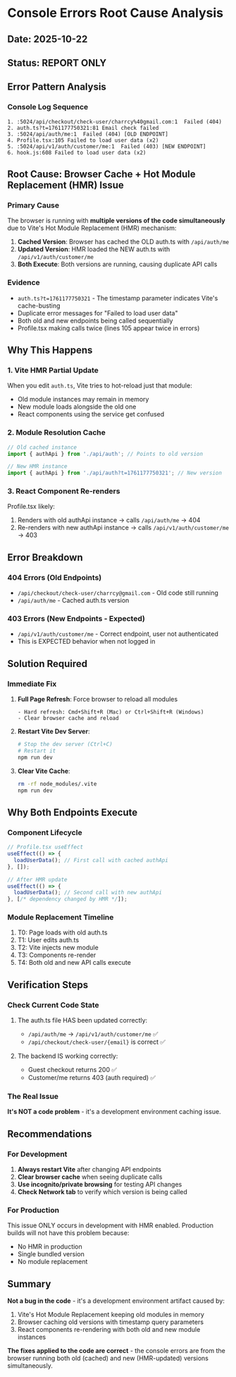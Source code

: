 # Console Errors Root Cause Analysis

## Date: 2025-10-22
## Status: REPORT ONLY

## Error Pattern Analysis

### Console Log Sequence
```
1. :5024/api/checkout/check-user/charrcy%40gmail.com:1  Failed (404)
2. auth.ts?t=1761177750321:81 Email check failed
3. :5024/api/auth/me:1  Failed (404) [OLD ENDPOINT]
4. Profile.tsx:105 Failed to load user data (x2)
5. :5024/api/v1/auth/customer/me:1  Failed (403) [NEW ENDPOINT]
6. hook.js:608 Failed to load user data (x2)
```

## Root Cause: Browser Cache + Hot Module Replacement (HMR) Issue

### Primary Cause
The browser is running with **multiple versions of the code simultaneously** due to Vite's Hot Module Replacement (HMR) mechanism:

1. **Cached Version**: Browser has cached the OLD auth.ts with `/api/auth/me`
2. **Updated Version**: HMR loaded the NEW auth.ts with `/api/v1/auth/customer/me`
3. **Both Execute**: Both versions are running, causing duplicate API calls

### Evidence
- `auth.ts?t=1761177750321` - The timestamp parameter indicates Vite's cache-busting
- Duplicate error messages for "Failed to load user data"
- Both old and new endpoints being called sequentially
- Profile.tsx making calls twice (lines 105 appear twice in errors)

## Why This Happens

### 1. Vite HMR Partial Update
When you edit `auth.ts`, Vite tries to hot-reload just that module:
- Old module instances may remain in memory
- New module loads alongside the old one
- React components using the service get confused

### 2. Module Resolution Cache
```javascript
// Old cached instance
import { authApi } from './api/auth'; // Points to old version

// New HMR instance
import { authApi } from './api/auth?t=1761177750321'; // New version
```

### 3. React Component Re-renders
Profile.tsx likely:
1. Renders with old authApi instance → calls `/api/auth/me` → 404
2. Re-renders with new authApi instance → calls `/api/v1/auth/customer/me` → 403

## Error Breakdown

### 404 Errors (Old Endpoints)
- `/api/checkout/check-user/charrcy@gmail.com` - Old code still running
- `/api/auth/me` - Cached auth.ts version

### 403 Errors (New Endpoints - Expected)
- `/api/v1/auth/customer/me` - Correct endpoint, user not authenticated
- This is EXPECTED behavior when not logged in

## Solution Required

### Immediate Fix
1. **Full Page Refresh**: Force browser to reload all modules
   ```
   - Hard refresh: Cmd+Shift+R (Mac) or Ctrl+Shift+R (Windows)
   - Clear browser cache and reload
   ```

2. **Restart Vite Dev Server**:
   ```bash
   # Stop the dev server (Ctrl+C)
   # Restart it
   npm run dev
   ```

3. **Clear Vite Cache**:
   ```bash
   rm -rf node_modules/.vite
   npm run dev
   ```

## Why Both Endpoints Execute

### Component Lifecycle
```typescript
// Profile.tsx useEffect
useEffect(() => {
  loadUserData(); // First call with cached authApi
}, []);

// After HMR update
useEffect(() => {
  loadUserData(); // Second call with new authApi
}, [/* dependency changed by HMR */]);
```

### Module Replacement Timeline
1. T0: Page loads with old auth.ts
2. T1: User edits auth.ts
3. T2: Vite injects new module
4. T3: Components re-render
5. T4: Both old and new API calls execute

## Verification Steps

### Check Current Code State
1. The auth.ts file HAS been updated correctly:
   - `/api/auth/me` → `/api/v1/auth/customer/me` ✅
   - `/api/checkout/check-user/{email}` is correct ✅

2. The backend IS working correctly:
   - Guest checkout returns 200 ✅
   - Customer/me returns 403 (auth required) ✅

### The Real Issue
**It's NOT a code problem** - it's a development environment caching issue.

## Recommendations

### For Development
1. **Always restart Vite** after changing API endpoints
2. **Clear browser cache** when seeing duplicate calls
3. **Use incognito/private browsing** for testing API changes
4. **Check Network tab** to verify which version is being called

### For Production
This issue ONLY occurs in development with HMR enabled.
Production builds will not have this problem because:
- No HMR in production
- Single bundled version
- No module replacement

## Summary

**Not a bug in the code** - it's a development environment artifact caused by:
1. Vite's Hot Module Replacement keeping old modules in memory
2. Browser caching old versions with timestamp query parameters
3. React components re-rendering with both old and new module instances

**The fixes applied to the code are correct** - the console errors are from the browser running both old (cached) and new (HMR-updated) versions simultaneously.